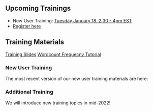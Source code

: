 [title]: - "OSG User Training"

## Upcoming Trainings

* New User Training: [Tuesday January 18, 2:30 - 4pm EST](https://www.timeanddate.com/worldclock/fixedtime.html?msg=OSG+New+User+Training&iso=20220118T0130&p1=142&ah=1&am=30)
* [Register here](https://docs.google.com/forms/d/e/1FAIpQLSdj3XT7I0SM4k9jBvST7YX5wsCH_er1HLA7VqRj9ICoEvf2GA/viewform)

## Training Materials

 [Training Slides](https://docs.google.com/presentation/d/1z-f81xtk_ZXeJcA1kX60JoScXdGfe-xgsB9g5YemrqI/edit#slide=id.g10662d3fe4f_0_0)
 [Wordcount Frequecny Tutorial](https://support.opensciencegrid.org/support/solutions/articles/12000079856)

### New User Training

The most recent version of our new user training materials are here: 

### Additional Training

We will introduce new training topics in mid-2022!
